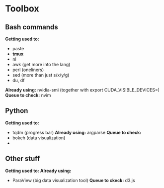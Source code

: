 # Toolbox

## Bash commands

**Getting used to:**
- paste
- **tmux**
- nl
- awk (get more into the lang)
- perl (oneliners)
- sed (more than just s/x/y/g)
- du, df

**Already using:** nvidia-smi (together with export CUDA\_VISIBLE\_DEVICES=)
**Queue to check:** nvim

## Python

**Getting used to:**
- tqdm (progress bar)
**Already using:** argparse
**Queue to check:**
- bokeh (data visualization)
-

## Other stuff

**Getting used to:**
**Already using:** 
- ParaView (big data visualization tool)
**Queue to ckeck:** d3.js
